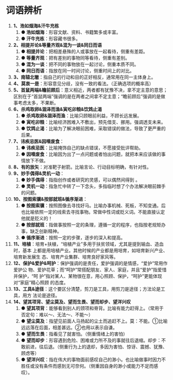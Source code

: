 # 词语辨析[](https://sakib.hidns.co/言语理解/词语辨析.html#词语辨析)

 

1. **1、浩如烟海&汗牛充栋**
   1. **● 浩如烟海**：形容文献、资料、书籍繁多或丰富。
   2. **● 汗牛充栋**：形容藏书很多。
2. **2、相提并论&等量齐观&混为一谈&同日而语**
   1. **● 相提并论**：把相差悬殊的人或事放在一起看待，侧重有差距。
   2. **● 等量齐观**：把有差别的事物同等看待，侧重有差别。
   3. **● 混为一谈**：把不同的事物放在一起讨论，侧重本质不同。
   4. **● 同日而语**：指放在同一时间讨论，侧重时间上的对比。
3. **3、南辕北辙**：指自己的行动和目的正好相反，通常用在同一主体身上。
4. **4、莫衷一是**：形容意见分歧，没有一致的看法。（正确选项的概率高）
5. **5、首鼠两端&瞻前顾后**：意义相近，两者都有犹豫不决，拿不定主意的意思；区别在于“首鼠两端”强调的是在两者之间拿不定主意；“瞻前顾后”强调的是做事考虑太多，不果断。
6. **6、杀鸡取卵&涸泽而渔&寅吃卯粮&饮鸩止渴**
   1. **● 杀鸡取卵&涸泽而渔**：比喻只顾眼前利益，不顾长远发展。
   2. **● 寅吃卯粮**：比喻经济困难入不敷出，预先借支、挪用。强调透支未来。
   3. **● 饮鸩止渴**：比喻为了解决眼前困难，采取错误的做法，导致了更严重的后果。
7. **7、讳疾忌医&因噎废食**：
   1. **● 讳疾忌医**：比喻掩饰自己的缺点错误，不愿接受批评帮助。
   2. **● 因噎废食**：比喻因为出了一点问题或者怕出问题，就把本来应该做的事情放下不做。
8. **8、有的放矢**：对准靶子射箭。比喻言论、行动目标明确，有针对性。
9. **9、妙手偶得&灵机一动**：
   1. **● 妙手偶得**：指指创作或者研究的灵感，可以偶然间得到 。
   2. **● 灵机一动**：指急忙中转了一下念头，多指临时想了个办法解决眼前棘手的问题。
10. **10、按图索骥&按部就班&循序渐进**：
    1. **● 按图索骥**：按照图像去寻找好马。比喻办事机械、死板，不知变通。后也比喻依照一定的线索去寻找事物。常做中性词或贬义词。不能直接认定他就是贬义的！
    2. **● 按部就班**：指做事按照一定的条理，遵循一定的程序，也指按老规矩办事，缺乏创新精神。
    3. **● 循序渐进**：按照一定的步骤，逐步的深入和提高。
11. **11、培植**：培育+扶植，“培植产业”多用于扶贫领域，尤其是提到输血、造血时，基本 上都是用培植产业。其他时候的产业都是用培育，如培育新兴产业、培育新发展生 态、培育产业集群、培育良好家风等。
12. **12、保护&爱护&呵护**：保护强调的是责任，爱护强调的是情感，“爱护”常用作爱护公 物、爱护花草；而“呵护”常搭配朋友、家人、家庭，并且“爱护”指爱惜并保护，“呵 护”指对某人、某物很在意，用心照顾、保护，“呵护”更能体现对“家庭”精心照顾 的态度。
13. **13、工具&途径**：这个要区分清楚，剪刀是工具，用剪刀是途径；方法论是工具，用方 法论是途径。
14. **14、望其项背、望尘莫及、望而生畏、望而却步、望洋兴叹**
    1. ● **望其项背**：能够看到别人的颈项和脊背。比喻有能力赶得上。（常用于否定句：难以～、无法～、不能～）
    2. ● **望尘莫及**：指望见前面人马扬起的尘土而追赶不上。莫：不能。①比喻远远落在后面，相差甚远。②也用以表示自谦。
    3. ● **望而生畏**：指看见了就害怕。（侧重情绪上的害怕）
    4. ● **望而却步**：形容遇到危险、困难或力所不及的事就往后退缩。却步：不敢前进，往后退。（侧重行为上的退却，多因为害怕、惊讶、震撼、犹豫、顾虑等）
    5. ● **望洋兴叹**：指在伟大的事物面前感叹自己的渺小。也比喻做事时因力不胜任或没有条件而感到无可奈何。（侧重因自身的渺小或能力不足而感叹）。






